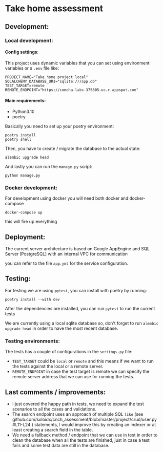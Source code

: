 # Take home assessment


## Development:

### Local development:
#### Config settings:
This project uses dynamic variables that you can set using environment variables or a `.env` file like:

```text
PROJECT_NAME="Take home project local"
SQLALCHEMY_DATABASE_URI="sqlite:///app.db"
TEST_TARGET=remote
REMOTE_ENDPOINT="https://concha-labs-375805.uc.r.appspot.com"
```

####  Main requirements:
- Python3.10
- poetry

Basically you need to set up your poetry environment:

```shell
poetry install
poetry shell
```

Then, you have to create / migrate the database to the actual state:

```shell
alembic upgrade head 
```

And lastly you can run the `manage.py` script:
```shell
python manage.py
```

### Docker development:

For development using docker you will need both docker and docker-compose

```shell
docker-compose up
```

this will fire up everything


## Deployment:
The current server architecture is based on Google AppEngine and SQL Server (PostgreSQL) with an internal VPC for communication

you can refer to the file `app.yml` for the service configuration.

## Testing:
For testing we are using `pytest`, you can install with poetry by running:

```shell
poetry install --with dev
```

After the dependencies are installed, you can run `pytest` to run the current tests

We are currently using a local sqlite database so, don't forget to run `alembic upgrade head` in order to have the most recent database.

### Testing environments:
The tests has a couple of configurations in the `settings.py` file:

- `TEST_TARGET` could be `local` or `remote` and this means if we want to run the tests against the local or a remote server.
- `REMOTE_ENDPOINT` in case the test target is remote we can specify the remote server address that we can use for running the tests.

## Last comments / improvements:

- I just covered the happy path in tests, we need to expand the test scenarios to all the cases and validations.
- The search endpoint uses an approach of multiple SQL `like` (see github.com/soloidx/cnch_assessment/blob/master/project/crud/user.py#L11-L24 ) statements, I would improve this by creating an indexer or at least creating a search field in the table.
- We need a fallback method / endpoint that we can use in test in order to clean the database when all the tests are finished, just in case a test fails and some test data are still in the database.

